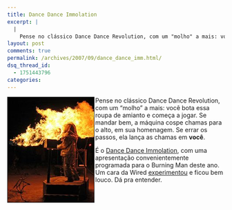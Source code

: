 ```yaml
---
title: Dance Dance Immolation
excerpt: |
  |
    Pense no clássico Dance Dance Revolution, com um "molho" a mais: você bota essa roupa de amianto e começa a jogar. Se mandar bem, a máquina cospe chamas para o alto, em sua homenagem. Se errar os passos, ela lança...
layout: post
comments: true
permalink: /archives/2007/09/dance_dance_imm.html/
dsq_thread_id:
  - 1751443796
categories:
---
```

<img title="Que Wii o caramba, isso sim é interatividade" src="/archives/img/ddi.jpg" width="200" height="244" align="left" style="margin-right:2px" border="1" />Pense no clássico Dance Dance Revolution, com um &#8220;molho&#8221; a mais: você bota essa roupa de amianto e começa a jogar. Se mandar bem, a máquina cospe chamas para o alto, em sua homenagem. Se errar os passos, ela lança as chamas em **você**.

É o [Dance Dance Immolation][1], com uma apresentação convenientemente programada para o Burning Man deste ano. Um cara da Wired [experimentou][2] e ficou bem louco. Dá pra entender.

 [1]: http://www.interpretivearson.com/ddi/
 [2]: http://www.wired.com/wired/archive/14.11/posts.html?pg=2
